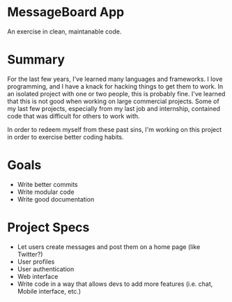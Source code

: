 # MessageBoard App
An exercise in clean, maintanable code.

# Summary
For the last few years, I've learned many languages and frameworks.  I love programming, and I have a knack for hacking things to get them to work.  In an isolated project with one or two people, this is probably fine.  I've learned that this is not good when working on large commercial projects.  Some of my last few projects, especially from my last job and internship, contained code that was difficult for others to work with.

In order to redeem myself from these past sins, I'm working on this project in order to exercise better coding habits.

# Goals
- Write better commits
- Write modular code
- Write good documentation

# Project Specs
- Let users create messages and post them on a home page (like Twitter?)
- User profiles
- User authentication
- Web interface
- Write code in a way that allows devs to add more features (i.e. chat, Mobile interface, etc.)
